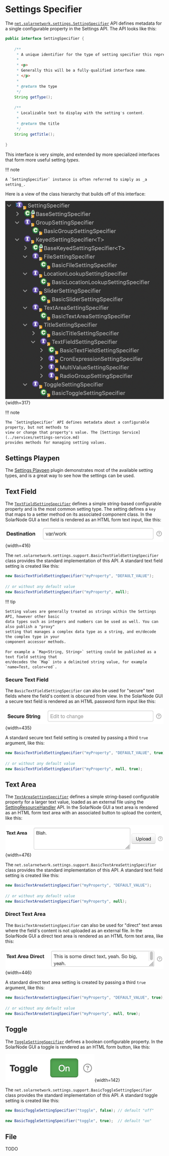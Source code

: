 # Settings Specifier

The [`net.solarnetwork.settings.SettingSpecifier`][SettingSpecifier] API defines metadata for a
single configurable property in the Settings API. The API looks like this:

```java
public interface SettingSpecifier {

	/**
	 * A unique identifier for the type of setting specifier this represents.
	 *
	 * <p>
	 * Generally this will be a fully-qualified interface name.
	 * </p>
	 *
	 * @return the type
	 */
	String getType();

	/**
	 * Localizable text to display with the setting's content.
	 *
	 * @return the title
	 */
	String getTitle();

}
```

This interface is very simple, and extended by more specialized interfaces that form more useful
setting _types_.

!!! note

	A `SettingSpecifier` instance is often referred to simply as _a setting_.


Here is a view of the class hierarchy that builds off of this interface:

![SettingSpecifier class hierarchy diagram](../../images/developers/settings/setting-specifier-class-hierarchy.png){width=317}

!!! note

	The `SettingSpecifier` API defines metadata about a configurable property, but not methods to
	view or change that property's value. The [Settings Service](../services/settings-service.md)
	provides methods for managing setting values.

## Settings Playpen

The [Settings Playpen][playpen] plugin demonstrates most of the available setting types, and is a
great way to see how the settings can be used.

## Text Field

The [`TextFieldSettingSpecifier`][TextFieldSettingSpecifier] defines a simple string-based
configurable property and is the most common setting type. The setting defines a `key` that maps to
a setter method on its associated component class. In the SolarNode GUI a text field is rendered as
an HTML form text input, like this:

![Text field setting as an HTML form field](../../images/developers/settings/text-field-setting.png){width=416}

The `net.solarnetwork.settings.support.BasicTextFieldSettingSpecifier` class provides the standard implementation
of this API. A standard text field setting is created like this:

```java
new BasicTextFieldSettingSpecifier("myProperty", "DEFAULT_VALUE");

// or without any default value
new BasicTextFieldSettingSpecifier("myProperty", null);

```

!!! tip

	Setting values are generally treated as strings within the Settings API, however other basic
	data types such as integers and numbers can be used as well. You can also publish a "proxy"
	setting that manages a complex data type as a string, and en/decode the complex type in your
	component accessor methods.

	For example a `Map<String, String>` setting could be published as a text field setting that
	en/decodes the `Map` into a delimited string value, for example `name=Test, color=red`.

### Secure Text Field

The `BasicTextFieldSettingSpecifier` can also be used for "secure" text fields where the field's
content is obscured from view. In the SolarNode GUI a secure text field is rendered as an HTML
password form input like this:

![Secure text field setting as an HTML form field](../../images/developers/settings/secure-text-field-setting.png){width=435}

A standard secure text field setting is created by passing a third `true` argument, like this:

```java
new BasicTextFieldSettingSpecifier("myProperty", "DEFAULT_VALUE", true);

// or without any default value
new BasicTextFieldSettingSpecifier("myProperty", null, true);
```

## Text Area

The [`TextAreaSettingSpecifier`][TextAreaSettingSpecifier] defines a simple string-based
configurable property for a larger text value, loaded as an external file using the
[SettingResourceHandler](resource-handler.md) API. In the SolarNode GUI a text area is rendered
as an HTML form text area with an associated button to upload the content, like this:

![Text area setting as an HTML form field](../../images/developers/settings/text-area-setting.png){width=476}

The `net.solarnetwork.settings.support.BasicTextAreaSettingSpecifier` class provides the standard implementation
of this API. A standard text field setting is created like this:

```java
new BasicTextAreaSettingSpecifier("myProperty", "DEFAULT_VALUE");

// or without any default value
new BasicTextAreaSettingSpecifier("myProperty", null);
```

### Direct Text Area

The `BasicTextAreaSettingSpecifier` can also be used for "direct" text areas where the field's
content is not uploaded as an external file. In the SolarNode GUI a direct text area is rendered as
an HTML form text area, like this:

![Direct text area setting as an HTML form field](../../images/developers/settings/direct-text-area-setting.png){width=446}

A standard direct text area setting is created by passing a third `true` argument, like this:

```java
new BasicTextAreaSettingSpecifier("myProperty", "DEFAULT_VALUE", true);

// or without any default value
new BasicTextAreaSettingSpecifier("myProperty", null, true);
```

## Toggle

The [`ToggleSettingSpecifier`][ToggleSettingSpecifier] defines a boolean configurable property. In
the SolarNode GUI a toggle is rendered as an HTML form button, like this:

![Toggle setting as an HTML form field](../../images/developers/settings/toggle-setting.png){width=142}

The `net.solarnetwork.settings.support.BasicToggleSettingSpecifier` class provides the standard implementation
of this API. A standard toggle setting is created like this:

```java
new BasicToggleSettingSpecifier("toggle", false); // default "off"

new BasicToggleSettingSpecifier("toggle", true);  // default "on"
```

## File

TODO

[playpen]: https://github.com/SolarNetwork/solarnetwork-node/tree/develop/net.solarnetwork.node.settings.playpen
[SettingSpecifier]: https://javadoc.io/doc/net.solarnetwork.common/net.solarnetwork.common/latest/net/solarnetwork/settings/SettingSpecifier.html
[TextAreaSettingSpecifier]: https://javadoc.io/doc/net.solarnetwork.common/net.solarnetwork.common/latest/net/solarnetwork/settings/TextAreaSettingSpecifier.html
[TextFieldSettingSpecifier]: https://javadoc.io/doc/net.solarnetwork.common/net.solarnetwork.common/latest/net/solarnetwork/settings/TextFieldSettingSpecifier.html
[ToggleSettingSpecifier]: https://javadoc.io/doc/net.solarnetwork.common/net.solarnetwork.common/latest/net/solarnetwork/settings/ToggleSettingSpecifier.html
